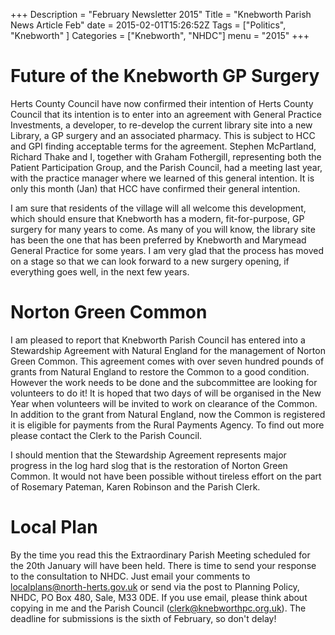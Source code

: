 +++
Description = "February Newsletter 2015"
Title = "Knebworth Parish News Article Feb"
date = 2015-02-01T15:26:52Z
Tags = ["Politics", "Knebworth" ]
Categories = ["Knebworth", "NHDC"]
menu = "2015"
+++

# Future of the Knebworth GP Surgery

Herts County Council have now confirmed their intention of Herts County
Council that its intention is to enter into an agreement with General
Practice Investments, a developer, to re-develop the current library
site into a new Library, a GP surgery and an associated pharmacy. This
is subject to HCC and GPI finding acceptable terms for the agreement.
Stephen McPartland, Richard Thake and I, together with Graham
Fothergill, representing both the Patient Participation Group, and the
Parish Council, had a meeting last year, with the practice manager where
we learned of this general intention. It is only this month (Jan) that
HCC have confirmed their general intention.

I am sure that residents of the village will all welcome this
development, which should ensure that Knebworth has a modern,
fit-for-purpose, GP surgery for many years to come. As many of you will
know, the library site has been the one that has been preferred by
Knebworth and Marymead General Practice for some years. I am very glad
that the process has moved on a stage so that we can look forward to a
new surgery opening, if everything goes well, in the next few years.

# Norton Green Common

I am pleased to report that Knebworth Parish Council has entered into a
Stewardship Agreement with Natural England for the management of Norton
Green Common. This agreement comes with over seven hundred pounds of
grants from Natural England to restore the Common to a good condition.
However the work needs to be done and the subcommittee are looking for
volunteers to do it\! It is hoped that two days of will be organised in
the New Year when volunteers will be invited to work on clearance of the
Common. In addition to the grant from Natural England, now the Common is
registered it is eligible for payments from the Rural Payments Agency.
To find out more please contact the Clerk to the Parish Council.

I should mention that the Stewardship Agreement represents major
progress in the log hard slog that is the restoration of Norton Green
Common. It would not have been possible without tireless effort on the
part of Rosemary Pateman, Karen Robinson and the Parish Clerk.

# Local Plan

By the time you read this the Extraordinary Parish Meeting scheduled for
the 20th January will have been held. There is time to send your
response to the consultation to NHDC. Just email your comments to
localplans@north-herts.gov.uk or send via the post to Planning Policy,
NHDC, PO Box 480, Sale, M33 0DE. If you use email, please think about
copying in me and the Parish Council (clerk@knebworthpc.org.uk). The
deadline for submissions is the sixth of February, so don't delay\!
